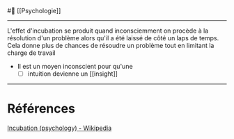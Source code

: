 #🌱 [[Psychologie]]

---
L'effet d'incubation se produit quand inconsciemment on procède à la résolution d'un problème alors qu'il a été laissé de côté un laps de temps. Cela donne plus de chances de résoudre un problème tout en limitant la charge de travail

- Il est un moyen inconscient pour qu'une 
  - [ ] intuition 
 devienne un [[insight]]  
---
# Références
[Incubation (psychology) - Wikipedia](https://en.m.wikipedia.org/wiki/Incubation_(psychology))